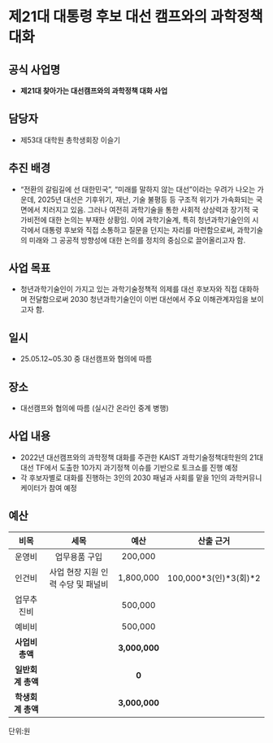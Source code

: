 제21대 대통령 후보 대선 캠프와의 과학정책대화
===

## 공식 사업명
- **제21대 찾아가는 대선캠프와의 과학정책 대화 사업**

## 담당자
- 제53대 대학원 총학생회장 이슬기

## 추진 배경
- “전환의 갈림길에 선 대한민국”, “미래를 말하지 않는 대선”이라는 우려가 나오는 가운데, 2025년 대선은 기후위기, 재난, 기술 불평등 등 구조적 위기가 가속화되는 국면에서 치러지고 있음. 그러나 여전히 과학기술을 통한 사회적 상상력과 장기적 국가비전에 대한 논의는 부재한 상황임. 이에 과학기술계, 특히 청년과학기술인의 시각에서 대통령 후보와 직접 소통하고 질문을 던지는 자리를 마련함으로써, 과학기술의 미래와 그 공공적 방향성에 대한 논의를 정치의 중심으로 끌어올리고자 함.

## 사업 목표
- 청년과학기술인이 가지고 있는 과학기술정책적 의제를 대선 후보자와 직접 대화하며 전달함으로써 2030 청년과학기술인이 이번 대선에서 주요 이해관계자임을 보이고자 함.

## 일시
- 25.05.12~05.30 중 대선캠프와 협의에 따름

## 장소
- 대선캠프와 협의에 따름 (실시간 온라인 중계 병행)

## 사업 내용
- 2022년 대선캠프와의 과학정책 대화를 주관한 KAIST 과학기술정책대학원의 21대 대선 TF에서 도출한 10가지 과기정책 이슈를 기반으로 토크쇼를 진행 예정
- 각 후보자별로 대화를 진행하는 3인의 2030 패널과 사회를 맡을 1인의 과학커뮤니케이터가 참여 예정


## 예산

| **비목**  |      **세목**       | **예산**  | **산출 근거** |
|:-------:|:-----------------:|:-------:|:-------:|
|  운영비  | 업무용품 구입 | 200,000 | |
|  인건비  | 사업 현장 지원 인력 수당 및 패널비 | 1,800,000 | 100,000*3(인)*3(회)*2 |
|  업무추진비  |  | 500,000 | |
|  예비비  |  | 500,000 | |
|   **사업비 총액**  |        |  **3,000,000** |      |
|   **일반회계 총액**  |        |  **0** |      |   
|   **학생회계 총액**  |        |  **3,000,000** |      |   


단위:원

